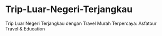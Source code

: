 # Trip-Luar-Negeri-Terjangkau
Trip Luar Negeri Terjangkau dengan Travel Murah Terpercaya: Asfatour Travel &amp; Education
